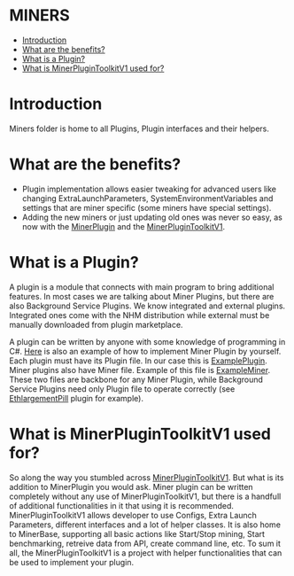 # MINERS

- [Introduction](#introduction)
- [What are the benefits?](#benefits)
- [What is a Plugin?](#plugin)
- [What is MinerPluginToolkitV1 used for?](#toolkit)

# <a name="introduction"></a> Introduction

Miners folder is home to all Plugins, Plugin interfaces and their helpers.

# <a name="benefits"></a> What are the benefits?

- Plugin implementation allows easier tweaking for advanced users like changing ExtraLaunchParameters, SystemEnvironmentVariables and settings that are miner specific (some miners have special settings).
- Adding the new miners or just updating old ones was never so easy, as now with the [MinerPlugin](MinerPlugin) and the [MinerPluginToolkitV1](MinerPluginToolkitV1).

# <a name="plugin"></a> What is a Plugin?

A plugin is a module that connects with main program to bring additional features. In most cases we are talking about Miner Plugins, but there are also Background Service Plugins. We know integrated and external plugins. 
Integrated ones come with the NHM distribution while external must be manually downloaded from plugin marketplace.

A plugin can be written by anyone with some knowledge of programming in C#.
[Here](Example) is also an example of how to implement Miner Plugin by yourself.
Each plugin must have its Plugin file. In our case this is [ExamplePlugin](Example/ExamplePlugin.cs).
Miner plugins also have Miner file. Example of this file is [ExampleMiner](Example/ExampleMiner.cs).
These two files are backbone for any Miner Plugin, while Background Service Plugins need only Plugin file to operate correctly (see [EthlargementPill](Ethlargement/EthlargementPlugin.cs) plugin for example).

# <a name="toolkit"></a> What is MinerPluginToolkitV1 used for?

So along the way you stumbled across [MinerPluginToolkitV1](MinerPluginToolkitV1). But what is its addition to MinerPlugin you would ask.
Miner plugin can be written completely without any use of MinerPluginToolkitV1, but there is a handfull of additional functionalities in it that using it is recommended.
MinerPluginToolkitV1 allows developer to use Configs, Extra Launch Parameters, different interfaces and a lot of helper classes. It is also home to MinerBase, supporting all basic actions like Start/Stop mining, Start benchmarking, retreive data from API, create command line, etc.
To sum it all, the MinerPluginToolkitV1 is a project with helper functionalities that can be used to implement your plugin.
